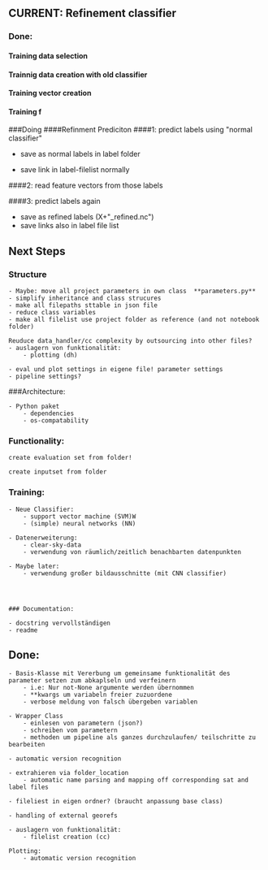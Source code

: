 ## CURRENT:  Refinement classifier 
### Done:
#### Training data selection
#### Trainnig data creation with old classifier
#### Training vector creation
#### Training f
###Doing
####Refinment Prediciton
####1: predict labels using "normal classifier"  
  
  -  save as normal labels in label folder  
 
  - save link in label-filelist normally

####2: read feature vectors from those labels

   

####3: predict labels again

- save as refined labels (X+"_refined.nc")
- save links also in label file list


## Next Steps

### Structure

    - Maybe: move all project parameters in own class  **parameters.py**
    - simplify inheritance and class strucures
    - make all filepaths sttable in json file
    - reduce class variables
    - make all filelist use project folder as reference (and not notebook folder)
    
    Reuduce data_handler/cc complexity by outsourcing into other files?
    - auslagern von funktionalität:
        - plotting (dh)

    - eval und plot settings in eigene file! parameter settings
    - pipeline settings?
    
###Architecture:

    
    - Python paket
        - dependencies
        - os-compatability



### Functionality:

    create evaluation set from folder!

    create inputset from folder
### Training:


    - Neue Classifier:
        - support vector machine (SVM)W
        - (simple) neural networks (NN)

    - Datenerweiterung:
        - clear-sky-data
        - verwendung von räumlich/zeitlich benachbarten datenpunkten

    - Maybe later:
        - verwendung großer bildausschnitte (mit CNN classifier)




    ### Documentation:

    - docstring vervollständigen
    - readme



## Done:



    - Basis-Klasse mit Vererbung um gemeinsame funktionalität des parameter setzen zum abkaplseln und verfeinern
        - i.e: Nur not-None argumente werden übernommen 
        - **kwargs um variabeln freier zuzuordene
        - verbose meldung von falsch übergeben variablen

    - Wrapper Class
        - einlesen von parametern (json?)
        - schreiben vom parametern
        - methoden um pipeline als ganzes durchzulaufen/ teilschritte zu bearbeiten
    
    - automatic version recognition

    - extrahieren via folder_location
        - automatic name parsing and mapping off corresponding sat and label files

    - fileliest in eigen ordner? (braucht anpassung base class)

    - handling of external georefs

    - auslagern von funktionalität:
        - filelist creation (cc)

    Plotting:
        - automatic version recognition